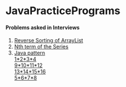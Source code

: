 # JavaPracticePrograms
#### Problems asked in Interviews
1. [Reverse Sorting of ArrayList](https://github.com/Abhi9935/JavaPracticePrograms/blob/master/ArrayListReverseSort.java)
2. [Nth term of the Series](https://github.com/Abhi9935/JavaPracticePrograms/blob/master/nth_term_of_Two_Series_TCS.java)
3. [Java pattern</br> 1\*2\*3\*4</br>9\*10\*11\*12</br>13\*14\*15\*16</br>5\*6\*7\*8](https://github.com/Abhi9935/JavaPracticePrograms/blob/master/pattern.java)

